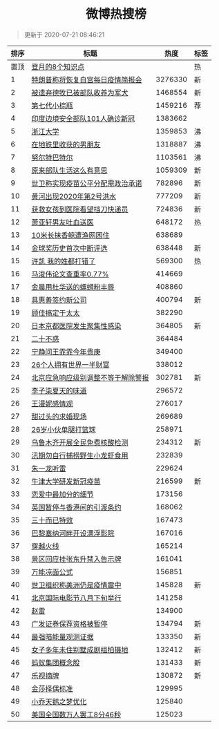 <h1 align="center">微博热搜榜</h1>

> 更新于 2020-07-21 08:46:21

| 排序 | 标题                                                                                                                                                                                                                                        | 热度    | 标签 |
| ---- | ------------------------------------------------------------------------------------------------------------------------------------------------------------------------------------------------------------------------------------------- | ------- | ---- |
| 置顶 | [登月的8个知识点](https://s.weibo.com/weibo?q=%23%E7%99%BB%E6%9C%88%E7%9A%848%E4%B8%AA%E7%9F%A5%E8%AF%86%E7%82%B9%23&Refer=new_time)                                                                                                        |         | 热   |
| 1    | [特朗普称将恢复白宫每日疫情简报会](https://s.weibo.com/weibo?q=%23%E7%89%B9%E6%9C%97%E6%99%AE%E7%A7%B0%E5%B0%86%E6%81%A2%E5%A4%8D%E7%99%BD%E5%AE%AB%E6%AF%8F%E6%97%A5%E7%96%AB%E6%83%85%E7%AE%80%E6%8A%A5%E4%BC%9A%23&Refer=top)            | 3276330 | 新   |
| 2    | [被遗弃德牧已被部队收养为军犬](https://s.weibo.com/weibo?q=%23%E8%A2%AB%E9%81%97%E5%BC%83%E5%BE%B7%E7%89%A7%E5%B7%B2%E8%A2%AB%E9%83%A8%E9%98%9F%E6%94%B6%E5%85%BB%E4%B8%BA%E5%86%9B%E7%8A%AC%23&Refer=top)                                  | 1468554 | 新   |
| 3    | [第七代小棕瓶](https://s.weibo.comjavascript:void(0);)                                                                                                                                                                                      | 1459216 | 荐   |
| 4    | [印度边境安全部队101人确诊新冠](https://s.weibo.com/weibo?q=%23%E5%8D%B0%E5%BA%A6%E8%BE%B9%E5%A2%83%E5%AE%89%E5%85%A8%E9%83%A8%E9%98%9F101%E4%BA%BA%E7%A1%AE%E8%AF%8A%E6%96%B0%E5%86%A0%23&Refer=top)                                       | 1383662 |      |
| 5    | [浙江大学](https://s.weibo.com/weibo?q=%23%E6%B5%99%E6%B1%9F%E5%A4%A7%E5%AD%A6%23&Refer=top)                                                                                                                                                | 1359853 | 沸   |
| 6    | [在地铁里收获的男朋友](https://s.weibo.com/weibo?q=%23%E5%9C%A8%E5%9C%B0%E9%93%81%E9%87%8C%E6%94%B6%E8%8E%B7%E7%9A%84%E7%94%B7%E6%9C%8B%E5%8F%8B%23&Refer=top)                                                                              | 1318887 | 沸   |
| 7    | [努尔特巴特尔](https://s.weibo.com/weibo?q=%23%E5%8A%AA%E5%B0%94%E7%89%B9%E5%B7%B4%E7%89%B9%E5%B0%94%23&Refer=top)                                                                                                                          | 1103561 | 沸   |
| 8    | [原来部队生活这么有意思](https://s.weibo.com/weibo?q=%23%E5%8E%9F%E6%9D%A5%E9%83%A8%E9%98%9F%E7%94%9F%E6%B4%BB%E8%BF%99%E4%B9%88%E6%9C%89%E6%84%8F%E6%80%9D%23&Refer=top)                                                                   | 1059309 | 新   |
| 9    | [世卫称实现疫苗公平分配需政治承诺](https://s.weibo.com/weibo?q=%E4%B8%96%E5%8D%AB%E7%A7%B0%E5%AE%9E%E7%8E%B0%E7%96%AB%E8%8B%97%E5%85%AC%E5%B9%B3%E5%88%86%E9%85%8D%E9%9C%80%E6%94%BF%E6%B2%BB%E6%89%BF%E8%AF%BA&Refer=top)                  | 782896  | 新   |
| 10   | [黄河出现2020年第2号洪水](https://s.weibo.com/weibo?q=%E9%BB%84%E6%B2%B3%E5%87%BA%E7%8E%B02020%E5%B9%B4%E7%AC%AC2%E5%8F%B7%E6%B4%AA%E6%B0%B4&Refer=top)                                                                                     | 777209  | 新   |
| 11   | [获救女孩到医院看望挡刀快递员](https://s.weibo.com/weibo?q=%E8%8E%B7%E6%95%91%E5%A5%B3%E5%AD%A9%E5%88%B0%E5%8C%BB%E9%99%A2%E7%9C%8B%E6%9C%9B%E6%8C%A1%E5%88%80%E5%BF%AB%E9%80%92%E5%91%98&Refer=top)                                        | 724836  | 新   |
| 12   | [萧亚轩男友吐血送医](https://s.weibo.com/weibo?q=%23%E8%90%A7%E4%BA%9A%E8%BD%A9%E7%94%B7%E5%8F%8B%E5%90%90%E8%A1%80%E9%80%81%E5%8C%BB%23&Refer=top)                                                                                         | 648172  | 热   |
| 13   | [10米长抹香鲸遭渔网困住](https://s.weibo.com/weibo?q=%2310%E7%B1%B3%E9%95%BF%E6%8A%B9%E9%A6%99%E9%B2%B8%E9%81%AD%E6%B8%94%E7%BD%91%E5%9B%B0%E4%BD%8F%23&Refer=top)                                                                          | 638689  |      |
| 14   | [金球奖历史首次中断评选](https://s.weibo.com/weibo?q=%23%E9%87%91%E7%90%83%E5%A5%96%E5%8E%86%E5%8F%B2%E9%A6%96%E6%AC%A1%E4%B8%AD%E6%96%AD%E8%AF%84%E9%80%89%23&Refer=top)                                                                   | 638448  | 新   |
| 15   | [许凯 我的姓都打错了](https://s.weibo.com/weibo?q=%E8%AE%B8%E5%87%AF%20%E6%88%91%E7%9A%84%E5%A7%93%E9%83%BD%E6%89%93%E9%94%99%E4%BA%86&Refer=top)                                                                                           | 569300  | 热   |
| 16   | [马浚伟论文查重率0.77%](https://s.weibo.com/weibo?q=%E9%A9%AC%E6%B5%9A%E4%BC%9F%E8%AE%BA%E6%96%87%E6%9F%A5%E9%87%8D%E7%8E%870.77%25&Refer=top)                                                                                              | 414669  |      |
| 17   | [金晨用杜华送的螺蛳粉丰唇](https://s.weibo.com/weibo?q=%23%E9%87%91%E6%99%A8%E7%94%A8%E6%9D%9C%E5%8D%8E%E9%80%81%E7%9A%84%E8%9E%BA%E8%9B%B3%E7%B2%89%E4%B8%B0%E5%94%87%23&Refer=top)                                                        | 408860  |      |
| 18   | [具惠善签约新公司](https://s.weibo.com/weibo?q=%23%E5%85%B7%E6%83%A0%E5%96%84%E7%AD%BE%E7%BA%A6%E6%96%B0%E5%85%AC%E5%8F%B8%23&Refer=top)                                                                                                    | 400794  | 新   |
| 19   | [顾佳搞定于太太](https://s.weibo.com/weibo?q=%23%E9%A1%BE%E4%BD%B3%E6%90%9E%E5%AE%9A%E4%BA%8E%E5%A4%AA%E5%A4%AA%23&Refer=top)                                                                                                               | 382290  |      |
| 20   | [日本京都医院发生聚集性感染](https://s.weibo.com/weibo?q=%E6%97%A5%E6%9C%AC%E4%BA%AC%E9%83%BD%E5%8C%BB%E9%99%A2%E5%8F%91%E7%94%9F%E8%81%9A%E9%9B%86%E6%80%A7%E6%84%9F%E6%9F%93&Refer=top)                                                   | 364805  | 新   |
| 21   | [二十不惑](https://s.weibo.com/weibo?q=%E4%BA%8C%E5%8D%81%E4%B8%8D%E6%83%91&Refer=top)                                                                                                                                                      | 364484  |      |
| 22   | [宁静问王霏霏今年贵庚](https://s.weibo.com/weibo?q=%23%E5%AE%81%E9%9D%99%E9%97%AE%E7%8E%8B%E9%9C%8F%E9%9C%8F%E4%BB%8A%E5%B9%B4%E8%B4%B5%E5%BA%9A%23&Refer=top)                                                                              | 349400  |      |
| 23   | [26个人拥有世界一半财富](https://s.weibo.com/weibo?q=%2326%E4%B8%AA%E4%BA%BA%E6%8B%A5%E6%9C%89%E4%B8%96%E7%95%8C%E4%B8%80%E5%8D%8A%E8%B4%A2%E5%AF%8C%23&Refer=top)                                                                          | 338012  |      |
| 24   | [北京应急响应级别调整不等于解除警报](https://s.weibo.com/weibo?q=%23%E5%8C%97%E4%BA%AC%E5%BA%94%E6%80%A5%E5%93%8D%E5%BA%94%E7%BA%A7%E5%88%AB%E8%B0%83%E6%95%B4%E4%B8%8D%E7%AD%89%E4%BA%8E%E8%A7%A3%E9%99%A4%E8%AD%A6%E6%8A%A5%23&Refer=top) | 302781  | 新   |
| 25   | [李子柒夏天的味道](https://s.weibo.com/weibo?q=%23%E6%9D%8E%E5%AD%90%E6%9F%92%E5%A4%8F%E5%A4%A9%E7%9A%84%E5%91%B3%E9%81%93%23&Refer=top)                                                                                                    | 296572  |      |
| 26   | [王漫妮感情观](https://s.weibo.com/weibo?q=%23%E7%8E%8B%E6%BC%AB%E5%A6%AE%E6%84%9F%E6%83%85%E8%A7%82%23&Refer=top)                                                                                                                          | 276017  |      |
| 27   | [甜过头的求婚现场](https://s.weibo.com/weibo?q=%23%E7%94%9C%E8%BF%87%E5%A4%B4%E7%9A%84%E6%B1%82%E5%A9%9A%E7%8E%B0%E5%9C%BA%23&Refer=top)                                                                                                    | 269689  |      |
| 28   | [26岁小伙单腿打篮球](https://s.weibo.com/weibo?q=%2326%E5%B2%81%E5%B0%8F%E4%BC%99%E5%8D%95%E8%85%BF%E6%89%93%E7%AF%AE%E7%90%83%23&Refer=top)                                                                                                | 258971  |      |
| 29   | [乌鲁木齐开展全民免费核酸检测](https://s.weibo.com/weibo?q=%E4%B9%8C%E9%B2%81%E6%9C%A8%E9%BD%90%E5%BC%80%E5%B1%95%E5%85%A8%E6%B0%91%E5%85%8D%E8%B4%B9%E6%A0%B8%E9%85%B8%E6%A3%80%E6%B5%8B&Refer=top)                                        | 234312  | 新   |
| 30   | [汛期勿自行捕捞野生小龙虾食用](https://s.weibo.com/weibo?q=%E6%B1%9B%E6%9C%9F%E5%8B%BF%E8%87%AA%E8%A1%8C%E6%8D%95%E6%8D%9E%E9%87%8E%E7%94%9F%E5%B0%8F%E9%BE%99%E8%99%BE%E9%A3%9F%E7%94%A8&Refer=top)                                        | 232839  |      |
| 31   | [朱一龙听雷](https://s.weibo.com/weibo?q=%23%E6%9C%B1%E4%B8%80%E9%BE%99%E5%90%AC%E9%9B%B7%23&Refer=top)                                                                                                                                     | 229624  |      |
| 32   | [牛津大学研发新冠疫苗](https://s.weibo.com/weibo?q=%E7%89%9B%E6%B4%A5%E5%A4%A7%E5%AD%A6%E7%A0%94%E5%8F%91%E6%96%B0%E5%86%A0%E7%96%AB%E8%8B%97&Refer=top)                                                                                    | 216599  | 新   |
| 33   | [恋爱中最加分的细节](https://s.weibo.com/weibo?q=%23%E6%81%8B%E7%88%B1%E4%B8%AD%E6%9C%80%E5%8A%A0%E5%88%86%E7%9A%84%E7%BB%86%E8%8A%82%23&Refer=top)                                                                                         | 173156  |      |
| 34   | [英国暂停与香港间的引渡条约](https://s.weibo.com/weibo?q=%23%E8%8B%B1%E5%9B%BD%E6%9A%82%E5%81%9C%E4%B8%8E%E9%A6%99%E6%B8%AF%E9%97%B4%E7%9A%84%E5%BC%95%E6%B8%A1%E6%9D%A1%E7%BA%A6%23&Refer=top)                                             | 168062  |      |
| 35   | [三十而已特效](https://s.weibo.com/weibo?q=%23%E4%B8%89%E5%8D%81%E8%80%8C%E5%B7%B2%E7%89%B9%E6%95%88%23&Refer=top)                                                                                                                          | 167473  |      |
| 36   | [巴黎塞纳河畔开设漂浮影院](https://s.weibo.com/weibo?q=%E5%B7%B4%E9%BB%8E%E5%A1%9E%E7%BA%B3%E6%B2%B3%E7%95%94%E5%BC%80%E8%AE%BE%E6%BC%82%E6%B5%AE%E5%BD%B1%E9%99%A2&Refer=top)                                                              | 167016  |      |
| 37   | [穿越火线](https://s.weibo.com/weibo?q=%E7%A9%BF%E8%B6%8A%E7%81%AB%E7%BA%BF&Refer=top)                                                                                                                                                      | 165214  |      |
| 38   | [景区回应挂张东升禁入告示牌](https://s.weibo.com/weibo?q=%E6%99%AF%E5%8C%BA%E5%9B%9E%E5%BA%94%E6%8C%82%E5%BC%A0%E4%B8%9C%E5%8D%87%E7%A6%81%E5%85%A5%E5%91%8A%E7%A4%BA%E7%89%8C&Refer=top)                                                   | 161041  |      |
| 39   | [万能凉面公式](https://s.weibo.com/weibo?q=%E4%B8%87%E8%83%BD%E5%87%89%E9%9D%A2%E5%85%AC%E5%BC%8F&Refer=top)                                                                                                                                | 156851  |      |
| 40   | [世卫组织称美洲仍是疫情震中](https://s.weibo.com/weibo?q=%E4%B8%96%E5%8D%AB%E7%BB%84%E7%BB%87%E7%A7%B0%E7%BE%8E%E6%B4%B2%E4%BB%8D%E6%98%AF%E7%96%AB%E6%83%85%E9%9C%87%E4%B8%AD&Refer=top)                                                   | 145828  | 新   |
| 41   | [北京国际电影节八月下旬举行](https://s.weibo.com/weibo?q=%E5%8C%97%E4%BA%AC%E5%9B%BD%E9%99%85%E7%94%B5%E5%BD%B1%E8%8A%82%E5%85%AB%E6%9C%88%E4%B8%8B%E6%97%AC%E4%B8%BE%E8%A1%8C&Refer=top)                                                   | 141258  |      |
| 42   | [赵雷](https://s.weibo.com/weibo?q=%E8%B5%B5%E9%9B%B7&Refer=top)                                                                                                                                                                            | 134900  |      |
| 43   | [广发证券保荐资格被暂停](https://s.weibo.com/weibo?q=%E5%B9%BF%E5%8F%91%E8%AF%81%E5%88%B8%E4%BF%9D%E8%8D%90%E8%B5%84%E6%A0%BC%E8%A2%AB%E6%9A%82%E5%81%9C&Refer=top)                                                                         | 134794  | 新   |
| 44   | [最强暗能量观测证据](https://s.weibo.com/weibo?q=%E6%9C%80%E5%BC%BA%E6%9A%97%E8%83%BD%E9%87%8F%E8%A7%82%E6%B5%8B%E8%AF%81%E6%8D%AE&Refer=top)                                                                                               | 133350  | 新   |
| 45   | [女子多年未住别墅成剧组拍摄地](https://s.weibo.com/weibo?q=%23%E5%A5%B3%E5%AD%90%E5%A4%9A%E5%B9%B4%E6%9C%AA%E4%BD%8F%E5%88%AB%E5%A2%85%E6%88%90%E5%89%A7%E7%BB%84%E6%8B%8D%E6%91%84%E5%9C%B0%23&Refer=top)                                  | 132412  | 新   |
| 46   | [蚂蚁集团概念股](https://s.weibo.com/weibo?q=%E8%9A%82%E8%9A%81%E9%9B%86%E5%9B%A2%E6%A6%82%E5%BF%B5%E8%82%A1&Refer=top)                                                                                                                     | 131433  | 新   |
| 47   | [乐视摘牌](https://s.weibo.com/weibo?q=%E4%B9%90%E8%A7%86%E6%91%98%E7%89%8C&Refer=top)                                                                                                                                                      | 130872  | 新   |
| 48   | [金莎择偶标准](https://s.weibo.com/weibo?q=%E9%87%91%E8%8E%8E%E6%8B%A9%E5%81%B6%E6%A0%87%E5%87%86&Refer=top)                                                                                                                                | 129995  |      |
| 49   | [小乔天鹅之梦优化](https://s.weibo.com/weibo?q=%23%E5%B0%8F%E4%B9%94%E5%A4%A9%E9%B9%85%E4%B9%8B%E6%A2%A6%E4%BC%98%E5%8C%96%23&Refer=top)                                                                                                    | 125840  |      |
| 50   | [美国全国数万人罢工8分46秒](https://s.weibo.com/weibo?q=%23%E7%BE%8E%E5%9B%BD%E5%85%A8%E5%9B%BD%E6%95%B0%E4%B8%87%E4%BA%BA%E7%BD%A2%E5%B7%A58%E5%88%8646%E7%A7%92%23&Refer=top)                                                             | 125023  |      |